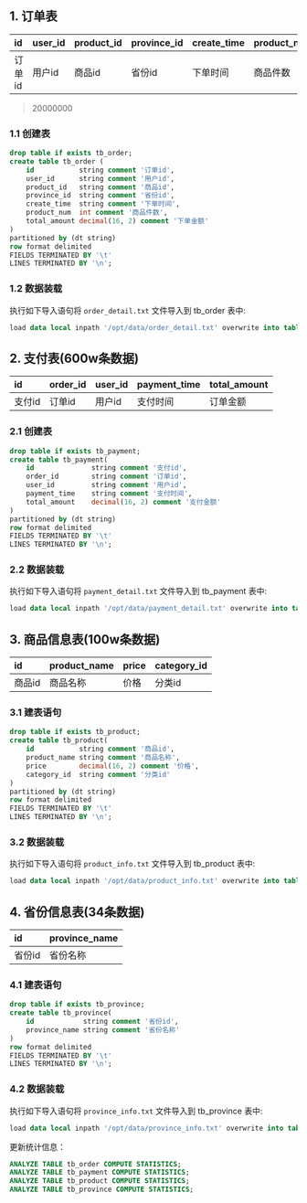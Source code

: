 
## 1. 订单表

| id | user_id | product_id | province_id | create_time | product_num | total_amount |
| :------------- | :------------- | :------------- | :------------- | :------------- | :------------- | :------------- |
| 订单id | 用户id | 商品id | 省份id | 下单时间 | 商品件数 | 订单金额 |

> 20000000

### 1.1 创建表

```sql
drop table if exists tb_order;
create table tb_order (
    id           string comment '订单id',
    user_id      string comment '用户id',
    product_id   string comment '商品id',
    province_id  string comment '省份id',
    create_time  string comment '下单时间',
    product_num  int comment '商品件数',
    total_amount decimal(16, 2) comment '下单金额'
)
partitioned by (dt string)
row format delimited
FIELDS TERMINATED BY '\t'
LINES TERMINATED BY '\n';
```

### 1.2 数据装载

执行如下导入语句将 `order_detail.txt` 文件导入到 tb_order 表中:
```sql
load data local inpath '/opt/data/order_detail.txt' overwrite into table tb_order partition(dt='2020-06-14');
```

## 2. 支付表(600w条数据)

| id | order_id | user_id | payment_time | total_amount |
| :------------- | :------------- | :------------- | :------------- | :------------- |
| 支付id | 订单id | 用户id | 支付时间 | 订单金额 |

### 2.1 创建表

```sql
drop table if exists tb_payment;
create table tb_payment(
    id              string comment '支付id',
    order_id        string comment '订单id',
    user_id         string comment '用户id',
    payment_time    string comment '支付时间',
    total_amount    decimal(16, 2) comment '支付金额'
)
partitioned by (dt string)
row format delimited
FIELDS TERMINATED BY '\t'
LINES TERMINATED BY '\n';
```

### 2.2 数据装载

执行如下导入语句将 `payment_detail.txt` 文件导入到 tb_payment 表中:
```sql
load data local inpath '/opt/data/payment_detail.txt' overwrite into table tb_payment partition(dt='2020-06-14');
```

## 3. 商品信息表(100w条数据)

| id | product_name | price | category_id |
| :------------- | :------------- | :------------- | :------------- |
| 商品id | 商品名称 | 价格 | 分类id |

### 3.1 建表语句

```sql
drop table if exists tb_product;
create table tb_product(
    id           string comment '商品id',
    product_name string comment '商品名称',
    price        decimal(16, 2) comment '价格',
    category_id  string comment '分类id'
)
partitioned by (dt string)
row format delimited
FIELDS TERMINATED BY '\t'
LINES TERMINATED BY '\n';
```

### 3.2 数据装载

执行如下导入语句将 `product_info.txt` 文件导入到 tb_product 表中:
```sql
load data local inpath '/opt/data/product_info.txt' overwrite into table tb_product partition(dt='2020-06-14');
```

## 4. 省份信息表(34条数据)

| id | province_name |
| :------------- | :------------- |
| 省份id | 省份名称 |

### 4.1 建表语句

```sql
drop table if exists tb_province;
create table tb_province(
    id            string comment '省份id',
    province_name string comment '省份名称'
)
row format delimited
FIELDS TERMINATED BY '\t'
LINES TERMINATED BY '\n';
```

### 4.2 数据装载

执行如下导入语句将 `province_info.txt` 文件导入到 tb_province 表中:
```sql
load data local inpath '/opt/data/province_info.txt' overwrite into table tb_province;
```



更新统计信息：
```sql
ANALYZE TABLE tb_order COMPUTE STATISTICS;
ANALYZE TABLE tb_payment COMPUTE STATISTICS;
ANALYZE TABLE tb_product COMPUTE STATISTICS;
ANALYZE TABLE tb_province COMPUTE STATISTICS;
```
